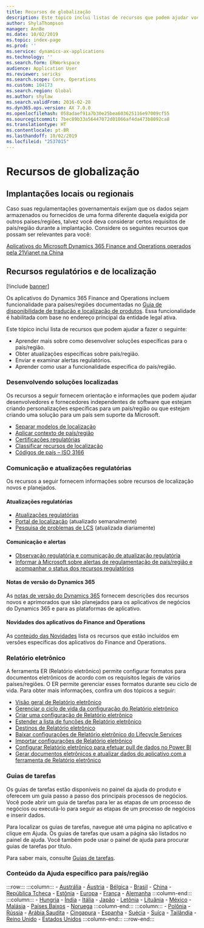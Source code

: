 ```yaml
---
title: Recursos de globalização
description: Este tópico inclui listas de recursos que podem ajudar você a aprender mais sobre funcionalidades e ofertas específicas de país/região.
author: ShylaThompson
manager: AnnBe
ms.date: 10/02/2019
ms.topic: index-page
ms.prod: ''
ms.service: dynamics-ax-applications
ms.technology: ''
ms.search.form: ERWorkspace
audience: Application User
ms.reviewer: sericks
ms.search.scope: Core, Operations
ms.custom: 104173
ms.search.region: Global
ms.author: shylaw
ms.search.validFrom: 2016-02-28
ms.dyn365.ops.version: AX 7.0.0
ms.openlocfilehash: 058adaef91a7b30e25bea603625116e97009cf55
ms.sourcegitcommit: 7bec89b33a56447072d01066af4da473b8092ca8
ms.translationtype: HT
ms.contentlocale: pt-BR
ms.lasthandoff: 10/02/2019
ms.locfileid: "2537015"
---
```

# <a name="globalization-resources"></a>Recursos de globalização

## <a name="local-and-regional-deployments"></a>Implantações locais ou regionais
Caso suas regulamentações governamentais exijam que os dados sejam armazenados ou fornecidos de uma forma diferente daquela exigida por outros países/regiões, talvez você deva considerar certos requisitos de país/região durante a implantação. Considere os seguintes recursos que possam ser relevantes para você:

[Aplicativos do Microsoft Dynamics 365 Finance and Operations operados pela 21Vianet na China](https://docs.microsoft.com/dynamics365/unified-operations/dev-itpro/deployment/china-local-deployment)

## <a name="localization-and-regulatory-features"></a>Recursos regulatórios e de localização

[!include [banner](../includes/banner.md)]

Os aplicativos do Dynamics 365 Finance and Operations incluem funcionalidade para países/regiões documentadas no [Guia de disponibilidade de tradução e localização de produtos](https://aka.ms/dynamics_365_international_availability_deck). Essa funcionalidade é habilitada com base no endereço principal da entidade legal ativa. 

Este tópico inclui lista de recursos que podem ajudar a fazer o seguinte: 
- Aprender mais sobre como desenvolver soluções específicas para o país/região.
- Obter atualizações específicas sobre país/região.
- Enviar e examinar alertas regulatórios.
- Aprender como usar a funcionalidade especifica do país/região.

### <a name="developing-localized-solutions"></a>Desenvolvendo soluções localizadas
Os recursos a seguir fornecem orientação e informações que podem ajudar desenvolvedores e fornecedores independentes de software que estejam criando personalizações específicas para um país/região ou que estejam criando uma solução para um país sem suporte da Microsoft.
-   [Separar modelos de localização](separate-localization-models.md)
-   [Aplicar contexto de país/região](apply-country-context.md)
-   [Certificações regulatórias](regulatory-certifications.md)
-   [Classificar recursos de localização](classify-localization-features.md)
-   [Códigos de país – ISO 3166](https://www.iso.org/iso-3166-country-codes.html)

### <a name="regulatory-updates-and-communication"></a>Comunicação e atualizações regulatórias
Os recursos a seguir fornecem informações sobre recursos de localização novos e planejados. 

#### <a name="regulatory-updates"></a>Atualizações regulatórias
-   [Atualizações regulatórias](../../../finance/localizations/regulatory-updates.md)
-   [Portal de localização](https://mbs.microsoft.com/customersource/northamerica/ax/support/support-news/GFMLocalizationPortalMC) (atualizado semanalmente)
-   [Pesquisa de problemas de LCS](../lifecycle-services/issue-search-lcs.md) (atualizada diariamente)

#### <a name="communication-and-alerts"></a>Comunicação e alertas
-   [Observação regulatória e comunicação de atualização regulatória](regulatory-watch-communication.md)
-   [Informar à Microsoft sobre alertas de regulamentação de país/região e acompanhar o status dos recursos regulatórios](submit-localization-alerts.md)

#### <a name="dynamics-365-release-notes"></a>Notas de versão do Dynamics 365
As [notas de versão do Dynamics 365](https://docs.microsoft.com/business-applications-release-notes/) fornecem descrições dos recursos novos e aprimorados que são planejados para os aplicativos de negócios do Dynamics 365 e para as plataformas de aplicativo. 

#### <a name="finance-and-operations-apps-whats-new"></a>Novidades dos aplicativos do Finance and Operations
As [conteúdo das Novidades](../../fin-ops/get-started/whats-new-changed.md) lista os recursos que estão incluídos em versões específicas dos aplicativos do Finance and Operations.

### <a name="electronic-reporting"></a>Relatório eletrônico
A ferramenta ER (Relatório eletrônico) permite configurar formatos para documentos eletrônicos de acordo com os requisitos legais de vários países/regiões. O ER permite gerenciar esses formatos durante seu ciclo de vida. Para obter mais informações, confira um dos tópicos a seguir:
-   [Visão geral de Relatório eletrônico](../analytics/general-electronic-reporting.md)
-   [Gerenciar o ciclo de vida da configuração do Relatório eletrônico](../analytics/general-electronic-reporting-manage-configuration-lifecycle.md)
-   [Criar uma configuração de Relatório eletrônico](../analytics/electronic-reporting-configuration.md)
-   [Estender a lista de funções de Relatório eletrônico](../analytics/general-electronic-reporting-formulas-list-extension.md)
-   [Destinos de Relatório eletrônico](../analytics/electronic-reporting-destinations.md)
-   [Baixar configurações de Relatório eletrônico do Lifecycle Services](../analytics/download-electronic-reporting-configuration-lcs.md)
-   [​Importar configurações de Relatório eletrônico​](../analytics/electronic-reporting-import-ger-configurations.md)
-   [Configurar Relatório eletrônico para efetuar pull de dados no Power BI](../analytics/general-electronic-reporting-report-configuration-get-data-powerbi.md)
-   [Gerar documentos eletrônicos e atualizar dados do aplicativo com a ferramenta de Relatório eletrônico](../analytics/generate-electronic-documents-update-application-data.md)

### <a name="task-guides"></a>Guias de tarefas
Os guias de tarefas estão disponíveis no painel da ajuda do produto e oferecem um guia passo a passo dos principais processos de negócios. Você pode abrir um guia de tarefas para ler as etapas de um processo de negócios ou executá-lo para seguir as etapas de um processo de negócios e inserir dados.

Para localizar os guias de tarefas, navegue até uma página no aplicativo e clique em Ajuda. Os guias de tarefas que usam a página são listados no painel de ajuda. Você também pode usar o painel de ajuda para procurar guias de tarefas por título.

Para saber mais, consulte [Guias de tarefas](../../fin-ops/get-started/help-overview.md#task-guides).


### <a name="countryregion-specific-help-content"></a>Conteúdo da Ajuda específico para país/região
:::row:::
    :::column:::
        - [Austrália](../../../finance/localizations/australia.md)
        - [Áustria](../../../finance/localizations/austria.md)
        - [Bélgica](../../../finance/localizations/belgium.md)
        - [Brasil](../../../finance/localizations/brazil.md)
        - [China](../../../finance/localizations/china.md)
        - [República Tcheca](../../../finance/localizations/czech-republic.md)
        - [Estônia](../../../finance/localizations/estonia.md)
        - [Europa](../../../finance/localizations/europe.md)
        - [França](../../../finance/localizations/france.md)
        - [Alemanha](../../../finance/localizations/germany.md)
    :::column-end:::
    :::column:::
        - [Hungria](../../../finance/localizations/hungary.md)
        - [Índia](../../../finance/localizations/india.md)
        - [Itália](../../../finance/localizations/italy.md)
        - [Japão](../../../finance/localizations/japan.md)
        - [Letônia](../../../finance/localizations/latvia.md)
        - [Lituânia](../../../finance/localizations/lithuania.md)
        - [México](../../../finance/localizations/mexico.md)
        - [Malásia](../../../finance/localizations/malaysia.md)
        - [Países Baixos](../../../finance/localizations/netherlands.md)
        - [Noruega](../../../finance/localizations/norway.md)
    :::column-end:::
    :::column:::
        - [Polônia](../../../finance/localizations/poland.md)
        - [Rússia](../../../finance/localizations/russia.md)
        - [Arábia Saudita](../../../finance/localizations/saudi-arabia.md)
        - [Cingapura](../../../finance/localizations/singapore.md)
        - [Espanha](../../../finance/localizations/spain.md)
        - [Suécia](../../../finance/localizations/sweden.md)
        - [Suíça](../../../finance/localizations/switzerland.md)
        - [Tailândia](../../../finance/localizations/thailand.md)
        - [Reino Unido](../../../finance/localizations/united-kingdom.md)
        - [Estados Unidos](../../../finance/localizations/united-states.md)
    :::column-end:::
:::row-end:::






